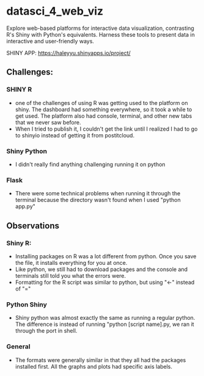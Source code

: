 # datasci_4_web_viz
Explore web-based platforms for interactive data visualization, contrasting R's Shiny with Python's equivalents. Harness these tools to present data in interactive and user-friendly ways.

SHINY APP:
https://haleyyu.shinyapps.io/project/

## Challenges:
### SHINY R
- one of the challenges of using R was getting used to the platform on shiny. The dashboard had something everywhere, so it took a while to get used. The platform also had console, terminal, and other new tabs that we never saw before.
- When I tried to publish it, I couldn't get the link until I realized I had to go to shinyio instead of getting it from postitcloud. 
### Shiny Python
- I didn't really find anything challenging running it on python
### Flask
- There were some technical problems when running it through the terminal because the directory wasn't found when I used "python app.py"

## Observations
### Shiny R:
- Installing packages on R was a lot different from python. Once you save the file, it installs everything for you at once.
- Like python, we still had to download packages and the console and terminals still told you what the errors were.
- Formatting for the R script was similar to python, but using "<-" instead of "="
### Python Shiny
- Shiny python was almost exactly the same as running a regular python. The difference is instead of running "python [script name].py, we ran it through the port in shell. 
### General
- The formats were generally similar in that they all had the packages installed first. All the graphs and plots had specific axis labels. 